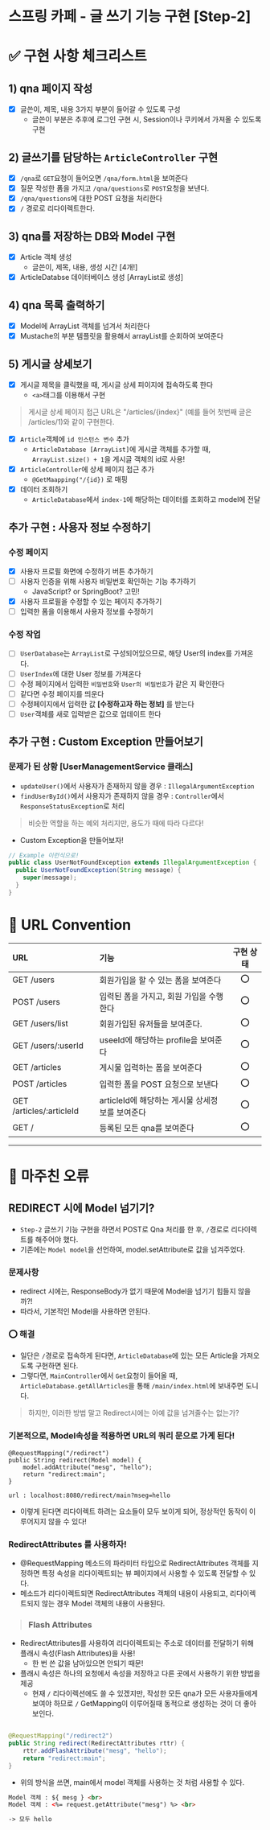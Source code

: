 스프링 카페 - 글 쓰기 기능 구현 [Step-2]
===

# ✅ 구현 사항 체크리스트

## 1) qna 페이지 작성

- [x] 글쓴이, 제목, 내용 3가지 부분이 들어갈 수 있도록 구성
    - 글쓴이 부분은 추후에 로그인 구현 시, Session이나 쿠키에서 가져올 수 있도록 구현

## 2) 글쓰기를 담당하는 ```ArticleController``` 구현

- [x] ```/qna```로 ```GET```요청이 들어오면 ```/qna/form.html```을 보여준다
- [x] 질문 작성한 폼을 가지고 ```/qna/questions```로 ```POST```요청을 보낸다.
- [x] ```/qna/questions```에 대한 POST 요청을 처리한다
- [x] ```/``` 경로로 리다이렉트한다.

## 3) qna를 저장하는 DB와 Model 구현

- [x] Article 객체 생성
    - 글쓴이, 제목, 내용, 생성 시간 [4개!]
- [x] ArticleDatabse 데이터베이스 생성 [ArrayList로 생성]

## 4) qna 목록 출력하기

- [x] Model에 ArrayList 객체를 넘겨서 처리한다
- [x] Mustache의 부분 템플릿을 활용해서 arrayList를 순회하여 보여준다

## 5) 게시글 상세보기

- [x] 게시글 제목을 클릭했을 때, 게시글 상세 피이지에 접속하도록 한다
    - ```<a>```태그를 이용해서 구현

> 게시글 상세 페이지 접근 URL은 "/articles/{index}"
> (예를 들어 첫번째 글은 /articles/1)와 같이 구현한다.

- [x] ```Article```객체에 ```id 인스턴스 변수``` 추가
    - ```ArticleDatabase [ArrayList]```에 게시글 객체를 추가할 때, ```ArrayList.size() + 1```을 게시글 객체의 id로 사용!
- [x] ```ArticleController```에 상세 페이지 접근 추가
    - ```@GetMaapping("/{id})``` 로 매핑
- [x] 데이터 조회하기
    - ```ArticleDatabase```에서 ```index-1```에 해당하는 데이터를 조회하고 model에 전달

## 추가 구현 : 사용자 정보 수정하기
### 수정 페이지
- [x] 사용자 프로필 화면에 수정하기 버튼 추가하기
- [ ] 사용자 인증을 위해 사용자 비밀번호 확인하는 기능 추가하기
  - JavaScript? or SpringBoot? 고민!
- [x] 사용자 프로필을 수정할 수 있는 페이지 추가하기
- [ ] 입력한 폼을 이용해서 사용자 정보를 수정하기
### 수정 작업
- [ ] ```UserDatabase```는 ```ArrayList```로 구성되어있으므로, 해당 User의 index를 가져온다.
- [ ] ```UserIndex```에 대한 User 정보를 가져온다
- [ ] 수정 페이지에서 입력한 ```비밀번호```와 ```User의 비밀번호```가 같은 지 확인한다
- [ ] 같다면 수정 페이지를 띄운다
- [ ] 수정페이지에서 입력한 값 **[수정하고자 하는 정보]** 를 받는다
- [ ] ```User```객체를 새로 입력받은 값으로 업데이트 한다

## 추가 구현 : Custom Exception 만들어보기
### 문제가 된 상황 [UserManagementService 클래스]
- ```updateUser()```에서 사용자가 존재하지 않을 경우 : ```IllegalArgumentException```
- ```findUserById()```에서 사용자가 존재하지 않을 경우 : ```Controller```에서 ```ResponseStatusException```로 처리
> 비슷한 역할을 하는 예외 처리지만, 용도가 때에 따라 다르다!
- Custom Exception을 만들어보자!
```java
// Example 이런식으로!
public class UserNotFoundException extends IllegalArgumentException {
  public UserNotFoundException(String message) {
    super(message);
  }
}
```

# 📜 URL Convention

| URL                      | 기능                             | 구현 상태 |
|:-------------------------|:-------------------------------|:-----:|
| GET /users               | 회원가입을 할 수 있는 폼을 보여준다           |  ⭕️   |
| POST /users              | 입력된 폼을 가지고, 회원 가입을 수행한다        |  ⭕️   |
| GET /users/list          | 회원가입된 유저들을 보여준다.               |  ⭕️   |
| GET /users/:userId       | useeId에 해당하는 profile을 보여준다     |  ⭕️   |
| GET /articles            | 게시물 입력하는 폼을 보여준다               |  ⭕️   |
| POST /articles           | 입력한 폼을 POST 요청으로 보낸다           |  ⭕️   |
| GET /articles/:articleId | articleId에 해당하는 게시물 상세정보를 보여준다 |  ⭕️   |
| GET /                    | 등록된 모든 qna를 보여준다               |  ⭕️   |

---

# 🤯 마주친 오류

## REDIRECT 시에 Model 넘기기?

- ```Step-2``` 글쓰기 기능 구현을 하면서 POST로 Qna 처리를 한 후, ```/```경로로 리다이렉트를 해주어야 했다.
- 기존에는 ```Model model```을 선언하여, model.setAttribute로 값을 넘겨주었다.

### 문제사항

- redirect 시에는, ResponseBody가 없기 때문에 Model을 넘기기 힘들지 않을까?!
- 따라서, 기본적인 Model을 사용하면 안된다.

### ⭕️ 해결

- 일단은 ```/```경로로 접속하게 된다면, ```ArticleDatabase```에 있는 모든 Article을 가져오도록 구현하면 된다.
- 그렇다면, ```MainController```에서 ```Get```요청이 들어올 때, ```ArticleDatabase.getAllArticles```을 통해 ```/main/index.html```에 보내주면
  도니다.

> 하지만, 이러한 방법 말고 Redirect시에는 아예 값을 넘겨줄수는 없는가?

### 기본적으로, Model속성을 적용하면 URL의 쿼리 문으로 가게 된다!

```
@RequestMapping("/redirect")
public String redirect(Model model) {
	model.addAttribute("mesg", "hello");
	return "redirect:main";
}
```

```
url : localhost:8080/redirect/main?mseg=hello
```

- 이렇게 된다면 리다이렉트 하려는 요소들이 모두 보이게 되어, 정상적인 동작이 이루어지지 않을 수 있다!

### RedirectAttributes 를 사용하자!

- @RequestMapping 메소드의 파라미터 타입으로 RedirectAttributes 객체를 지정하면 특정 속성을 리다이렉트되는 뷰 페이지에서 사용할 수 있도록 전달할 수 있다.
- 메소드가 리다이렉트되면 RedirectAttributes 객체의 내용이 사용되고, 리다이렉트되지 않는 경우 Model 객체의 내용이 사용된다.

> ### Flash Attributes

- RedirectAttributes를 사용하여 리다이렉트되는 주소로 데이터를 전달하기 위해 플래시 속성(Flash Attributes)을 사용!
    - 한 번 쓴 값을 남아있으면 안되기 때문!
- 플래시 속성은 하나의 요청에서 속성을 저장하고 다른 곳에서 사용하기 위한 방법을 제공
    - 현재 ```/``` 리다이렉션에도 쓸 수 있겠지만, 작성한 모든 qna가 모든 사용자들에게 보여야 하므로 ```/``` GetMapping이 이루어질때 동적으로 생성하는 것이 더 좋아보인다.

```java

@RequestMapping("/redirect2")
public String redirect(RedirectAttributes rttr) {
    rttr.addFlashAttribute("mesg", "hello");
    return "redirect:main";
}
```

- 위의 방식을 쓰면, main에서 model 객체를 사용하는 것 처럼 사용할 수 있다.

```html
Model 객체 : ${ mesg } <br>
Model 객체 : <%= request.getAttribute("mesg") %> <br>

-> 모두 hello
```
